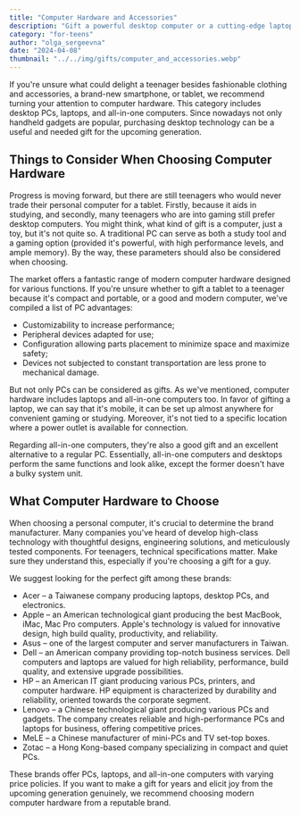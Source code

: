 ```yaml
---
title: "Computer Hardware and Accessories"
description: "Gift a powerful desktop computer or a cutting-edge laptop for studying or entertainment to a teenager!"
category: "for-teens"
author: "olga_sergeevna"
date: "2024-04-08"
thumbnail: "../../img/gifts/computer_and_accessories.webp"
---
```


If you're unsure what could delight a teenager besides fashionable clothing and accessories, a brand-new smartphone, or tablet, we recommend turning your attention to computer hardware. This category includes desktop PCs, laptops, and all-in-one computers. Since nowadays not only handheld gadgets are popular, purchasing desktop technology can be a useful and needed gift for the upcoming generation.

## Things to Consider When Choosing Computer Hardware

Progress is moving forward, but there are still teenagers who would never trade their personal computer for a tablet. Firstly, because it aids in studying, and secondly, many teenagers who are into gaming still prefer desktop computers. You might think, what kind of gift is a computer, just a toy, but it's not quite so. A traditional PC can serve as both a study tool and a gaming option (provided it's powerful, with high performance levels, and ample memory). By the way, these parameters should also be considered when choosing.

The market offers a fantastic range of modern computer hardware designed for various functions. If you're unsure whether to gift a tablet to a teenager because it's compact and portable, or a good and modern computer, we've compiled a list of PC advantages:

- Customizability to increase performance;
- Peripheral devices adapted for use;
- Configuration allowing parts placement to minimize space and maximize safety;
- Devices not subjected to constant transportation are less prone to mechanical damage.

But not only PCs can be considered as gifts. As we've mentioned, computer hardware includes laptops and all-in-one computers too. In favor of gifting a laptop, we can say that it's mobile, it can be set up almost anywhere for convenient gaming or studying. Moreover, it's not tied to a specific location where a power outlet is available for connection.

Regarding all-in-one computers, they're also a good gift and an excellent alternative to a regular PC. Essentially, all-in-one computers and desktops perform the same functions and look alike, except the former doesn't have a bulky system unit.

## What Computer Hardware to Choose

When choosing a personal computer, it's crucial to determine the brand manufacturer. Many companies you've heard of develop high-class technology with thoughtful designs, engineering solutions, and meticulously tested components. For teenagers, technical specifications matter. Make sure they understand this, especially if you're choosing a gift for a guy.

We suggest looking for the perfect gift among these brands:

- Acer – a Taiwanese company producing laptops, desktop PCs, and electronics.
- Apple – an American technological giant producing the best MacBook, iMac, Mac Pro computers. Apple's technology is valued for innovative design, high build quality, productivity, and reliability.
- Asus – one of the largest computer and server manufacturers in Taiwan.
- Dell – an American company providing top-notch business services. Dell computers and laptops are valued for high reliability, performance, build quality, and extensive upgrade possibilities.
- HP – an American IT giant producing various PCs, printers, and computer hardware. HP equipment is characterized by durability and reliability, oriented towards the corporate segment.
- Lenovo – a Chinese technological giant producing various PCs and gadgets. The company creates reliable and high-performance PCs and laptops for business, offering competitive prices.
- MeLE – a Chinese manufacturer of mini-PCs and TV set-top boxes.
- Zotac – a Hong Kong-based company specializing in compact and quiet PCs.

These brands offer PCs, laptops, and all-in-one computers with varying price policies. If you want to make a gift for years and elicit joy from the upcoming generation genuinely, we recommend choosing modern computer hardware from a reputable brand.

